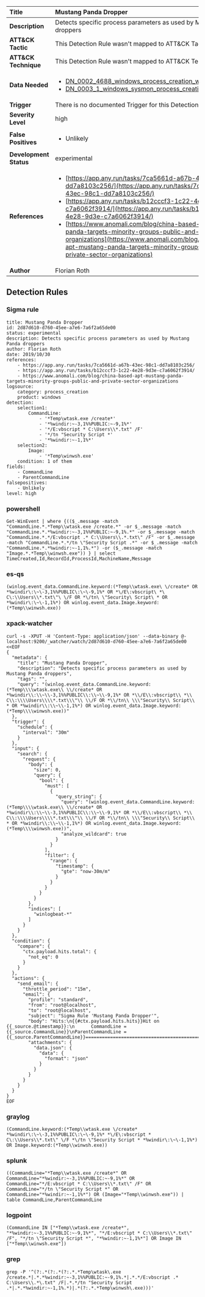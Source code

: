 | Title                    | Mustang Panda Dropper       |
|:-------------------------|:------------------|
| **Description**          | Detects specific process parameters as used by Mustang Panda droppers |
| **ATT&amp;CK Tactic**    |   This Detection Rule wasn't mapped to ATT&amp;CK Tactic yet  |
| **ATT&amp;CK Technique** |  This Detection Rule wasn't mapped to ATT&amp;CK Technique yet  |
| **Data Needed**          | <ul><li>[DN_0002_4688_windows_process_creation_with_commandline](../Data_Needed/DN_0002_4688_windows_process_creation_with_commandline.md)</li><li>[DN_0003_1_windows_sysmon_process_creation](../Data_Needed/DN_0003_1_windows_sysmon_process_creation.md)</li></ul>  |
| **Trigger**              |  There is no documented Trigger for this Detection Rule yet  |
| **Severity Level**       | high |
| **False Positives**      | <ul><li>Unlikely</li></ul>  |
| **Development Status**   | experimental |
| **References**           | <ul><li>[https://app.any.run/tasks/7ca5661d-a67b-43ec-98c1-dd7a8103c256/](https://app.any.run/tasks/7ca5661d-a67b-43ec-98c1-dd7a8103c256/)</li><li>[https://app.any.run/tasks/b12cccf3-1c22-4e28-9d3e-c7a6062f3914/](https://app.any.run/tasks/b12cccf3-1c22-4e28-9d3e-c7a6062f3914/)</li><li>[https://www.anomali.com/blog/china-based-apt-mustang-panda-targets-minority-groups-public-and-private-sector-organizations](https://www.anomali.com/blog/china-based-apt-mustang-panda-targets-minority-groups-public-and-private-sector-organizations)</li></ul>  |
| **Author**               | Florian Roth |


## Detection Rules

### Sigma rule

```
title: Mustang Panda Dropper
id: 2d87d610-d760-45ee-a7e6-7a6f2a65de00
status: experimental
description: Detects specific process parameters as used by Mustang Panda droppers
author: Florian Roth
date: 2019/10/30
references:
    - https://app.any.run/tasks/7ca5661d-a67b-43ec-98c1-dd7a8103c256/
    - https://app.any.run/tasks/b12cccf3-1c22-4e28-9d3e-c7a6062f3914/
    - https://www.anomali.com/blog/china-based-apt-mustang-panda-targets-minority-groups-public-and-private-sector-organizations
logsource:
    category: process_creation
    product: windows
detection:
    selection1:
        CommandLine: 
            - '*Temp\wtask.exe /create*'
            - '*%windir:~-3,1%%PUBLIC:~-9,1%*'
            - '*/E:vbscript * C:\Users\\*.txt" /F'
            - '*/tn "Security Script *'
            - '*%windir:~-1,1%*'
    selection2:
        Image:
            - '*Temp\winwsh.exe'
    condition: 1 of them
fields:
    - CommandLine
    - ParentCommandLine
falsepositives:
    - Unlikely
level: high

```





### powershell
    
```
Get-WinEvent | where {(($_.message -match "CommandLine.*.*Temp\\wtask.exe /create.*" -or $_.message -match "CommandLine.*.*%windir:~-3,1%%PUBLIC:~-9,1%.*" -or $_.message -match "CommandLine.*.*/E:vbscript .* C:\\Users\\.*.txt\" /F" -or $_.message -match "CommandLine.*.*/tn \"Security Script .*" -or $_.message -match "CommandLine.*.*%windir:~-1,1%.*") -or ($_.message -match "Image.*.*Temp\\winwsh.exe")) } | select TimeCreated,Id,RecordId,ProcessId,MachineName,Message
```


### es-qs
    
```
(winlog.event_data.CommandLine.keyword:(*Temp\\wtask.exe\ \/create* OR *%windir\:\~\-3,1%%PUBLIC\:\~\-9,1%* OR *\/E\:vbscript\ *\ C\:\\Users\\*.txt\"\ \/F OR *\/tn\ \"Security\ Script\ * OR *%windir\:\~\-1,1%*) OR winlog.event_data.Image.keyword:(*Temp\\winwsh.exe))
```


### xpack-watcher
    
```
curl -s -XPUT -H 'Content-Type: application/json' --data-binary @- localhost:9200/_watcher/watch/2d87d610-d760-45ee-a7e6-7a6f2a65de00 <<EOF
{
  "metadata": {
    "title": "Mustang Panda Dropper",
    "description": "Detects specific process parameters as used by Mustang Panda droppers",
    "tags": "",
    "query": "(winlog.event_data.CommandLine.keyword:(*Temp\\\\wtask.exe\\ \\/create* OR *%windir\\:\\~\\-3,1%%PUBLIC\\:\\~\\-9,1%* OR *\\/E\\:vbscript\\ *\\ C\\:\\\\Users\\\\*.txt\\\"\\ \\/F OR *\\/tn\\ \\\"Security\\ Script\\ * OR *%windir\\:\\~\\-1,1%*) OR winlog.event_data.Image.keyword:(*Temp\\\\winwsh.exe))"
  },
  "trigger": {
    "schedule": {
      "interval": "30m"
    }
  },
  "input": {
    "search": {
      "request": {
        "body": {
          "size": 0,
          "query": {
            "bool": {
              "must": [
                {
                  "query_string": {
                    "query": "(winlog.event_data.CommandLine.keyword:(*Temp\\\\wtask.exe\\ \\/create* OR *%windir\\:\\~\\-3,1%%PUBLIC\\:\\~\\-9,1%* OR *\\/E\\:vbscript\\ *\\ C\\:\\\\Users\\\\*.txt\\\"\\ \\/F OR *\\/tn\\ \\\"Security\\ Script\\ * OR *%windir\\:\\~\\-1,1%*) OR winlog.event_data.Image.keyword:(*Temp\\\\winwsh.exe))",
                    "analyze_wildcard": true
                  }
                }
              ],
              "filter": {
                "range": {
                  "timestamp": {
                    "gte": "now-30m/m"
                  }
                }
              }
            }
          }
        },
        "indices": [
          "winlogbeat-*"
        ]
      }
    }
  },
  "condition": {
    "compare": {
      "ctx.payload.hits.total": {
        "not_eq": 0
      }
    }
  },
  "actions": {
    "send_email": {
      "throttle_period": "15m",
      "email": {
        "profile": "standard",
        "from": "root@localhost",
        "to": "root@localhost",
        "subject": "Sigma Rule 'Mustang Panda Dropper'",
        "body": "Hits:\n{{#ctx.payload.hits.hits}}Hit on {{_source.@timestamp}}:\n      CommandLine = {{_source.CommandLine}}\nParentCommandLine = {{_source.ParentCommandLine}}================================================================================\n{{/ctx.payload.hits.hits}}",
        "attachments": {
          "data.json": {
            "data": {
              "format": "json"
            }
          }
        }
      }
    }
  }
}
EOF

```


### graylog
    
```
(CommandLine.keyword:(*Temp\\wtask.exe \/create* *%windir\:\~\-3,1%%PUBLIC\:\~\-9,1%* *\/E\:vbscript * C\:\\Users\\*.txt\" \/F *\/tn \"Security Script * *%windir\:\~\-1,1%*) OR Image.keyword:(*Temp\\winwsh.exe))
```


### splunk
    
```
((CommandLine="*Temp\\wtask.exe /create*" OR CommandLine="*%windir:~-3,1%%PUBLIC:~-9,1%*" OR CommandLine="*/E:vbscript * C:\\Users\\*.txt\" /F" OR CommandLine="*/tn \"Security Script *" OR CommandLine="*%windir:~-1,1%*") OR (Image="*Temp\\winwsh.exe")) | table CommandLine,ParentCommandLine
```


### logpoint
    
```
(CommandLine IN ["*Temp\\wtask.exe /create*", "*%windir:~-3,1%%PUBLIC:~-9,1%*", "*/E:vbscript * C:\\Users\\*.txt\" /F", "*/tn \"Security Script *", "*%windir:~-1,1%*"] OR Image IN ["*Temp\\winwsh.exe"])
```


### grep
    
```
grep -P '^(?:.*(?:.*(?:.*.*Temp\wtask\.exe /create.*|.*.*%windir:~-3,1%%PUBLIC:~-9,1%.*|.*.*/E:vbscript .* C:\Users\\.*\.txt" /F|.*.*/tn "Security Script .*|.*.*%windir:~-1,1%.*)|.*(?:.*.*Temp\winwsh\.exe)))'
```




